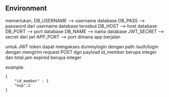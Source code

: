 ## Environment

memerlukan,
DB_USERNAME --> username database
DB_PASS --> password dari username database tersebut
DB_HOST --> host database
DB_PORT --> port database
DB_NAME --> nama database
JWT_SECRET --> secret dari jwt
APP_PORT --> port dimana app berjalan

untuk JWT token dapat mengakses dummylogin dengan path /auth/login dengan mengirim
request POST dgn payload id_member berupa integer dan total jam expired berupa integer

example:

    {
        "id_member" : 1
        "exp":2
    }

